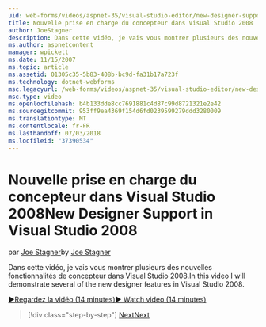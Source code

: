 ```yaml
---
uid: web-forms/videos/aspnet-35/visual-studio-editor/new-designer-support-in-visual-studio-2008
title: Nouvelle prise en charge du concepteur dans Visual Studio 2008 | Microsoft Docs
author: JoeStagner
description: Dans cette vidéo, je vais vous montrer plusieurs des nouvelles fonctionnalités de concepteur dans Visual Studio 2008.
ms.author: aspnetcontent
manager: wpickett
ms.date: 11/15/2007
ms.topic: article
ms.assetid: 01305c35-5b83-408b-bc9d-fa31b17a723f
ms.technology: dotnet-webforms
msc.legacyurl: /web-forms/videos/aspnet-35/visual-studio-editor/new-designer-support-in-visual-studio-2008
msc.type: video
ms.openlocfilehash: b4b133dde8cc7691881c4d87c99d8721321e2e42
ms.sourcegitcommit: 953ff9ea4369f154d6fd0239599279ddd3280009
ms.translationtype: MT
ms.contentlocale: fr-FR
ms.lasthandoff: 07/03/2018
ms.locfileid: "37390534"
---
```

<a name="new-designer-support-in-visual-studio-2008"></a><span data-ttu-id="0c0f5-103">Nouvelle prise en charge du concepteur dans Visual Studio 2008</span><span class="sxs-lookup"><span data-stu-id="0c0f5-103">New Designer Support in Visual Studio 2008</span></span>
====================
<span data-ttu-id="0c0f5-104">par [Joe Stagner](https://github.com/JoeStagner)</span><span class="sxs-lookup"><span data-stu-id="0c0f5-104">by [Joe Stagner](https://github.com/JoeStagner)</span></span>

<span data-ttu-id="0c0f5-105">Dans cette vidéo, je vais vous montrer plusieurs des nouvelles fonctionnalités de concepteur dans Visual Studio 2008.</span><span class="sxs-lookup"><span data-stu-id="0c0f5-105">In this video I will demonstrate several of the new designer features in Visual Studio 2008.</span></span>

[<span data-ttu-id="0c0f5-106">&#9654;Regardez la vidéo (14 minutes)</span><span class="sxs-lookup"><span data-stu-id="0c0f5-106">&#9654; Watch video (14 minutes)</span></span>](https://channel9.msdn.com/Blogs/ASP-NET-Site-Videos/new-designer-support-in-visual-studio-2008)

> [!div class="step-by-step"]
> [<span data-ttu-id="0c0f5-107">Next</span><span class="sxs-lookup"><span data-stu-id="0c0f5-107">Next</span></span>](javascript-intellisense-support-in-visual-studio-2008.md)
